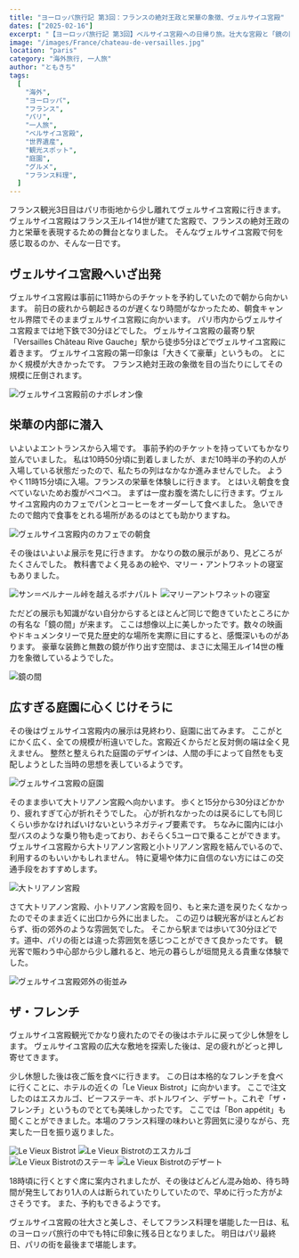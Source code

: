 ```yaml
---
title: "ヨーロッパ旅行記 第3回：フランスの絶対王政と栄華の象徴、ヴェルサイユ宮殿"
dates: ["2025-02-16"]
excerpt: "【ヨーロッパ旅行記 第3回】ベルサイユ宮殿への日帰り旅。壮大な宮殿と「鏡の間」の圧倒的な美しさ、広大な庭園、大小トリアノン宮殿までの散策体験。入場の待ち時間や園内移動のコツ、観光客の少ない出口周辺の地元の雰囲気、そして夜はパリに戻って本場フランス料理を堪能した充実の一日を綴ります。"
image: "/images/France/chateau-de-versailles.jpg"
location: "paris"
category: "海外旅行, 一人旅"
author: "ともきち"
tags:
  [
    "海外",
    "ヨーロッパ",
    "フランス",
    "パリ",
    "一人旅",
    "ベルサイユ宮殿",
    "世界遺産",
    "観光スポット",
    "庭園",
    "グルメ",
    "フランス料理",
  ]
---
```


フランス観光3日目はパリ市街地から少し離れてヴェルサイユ宮殿に行きます。
ヴェルサイユ宮殿はフランス王ルイ14世が建てた宮殿で、フランスの絶対王政の力と栄華を表現するための舞台となりました。
そんなヴェルサイユ宮殿で何を感じ取るのか、そんな一日です。

## ヴェルサイユ宮殿へいざ出発

ヴェルサイユ宮殿は事前に11時からのチケットを予約していたので朝から向かいます。
前日の疲れから朝起きるのが遅くなり時間がなかったため、朝食キャンセル界隈でそのままヴェルサイユ宮殿に向かいます。
パリ市内からヴェルサイユ宮殿までは地下鉄で30分ほどでした。
ヴェルサイユ宮殿の最寄り駅「Versailles Château Rive Gauche」駅から徒歩5分ほどでヴェルサイユ宮殿に着きます。
ヴェルサイユ宮殿の第一印象は「大きくて豪華」というもの。
とにかく規模が大きかったです。
フランス絶対王政の象徴を目の当たりにしてその規模に圧倒されます。

![ヴェルサイユ宮殿前のナポレオン像](/images/France/statue-of-napoleon-in-front-of-the-palace-of-versailles.jpg)

## 栄華の内部に潜入

いよいよエントランスから入場です。
事前予約のチケットを持っていてもかなり並んでいました。
私は10時50分頃に到着しましたが、まだ10時半の予約の人が入場している状態だったので、私たちの列はなかなか進みませんでした。
ようやく11時15分頃に入場。フランスの栄華を体験しに行きます。
とはいえ朝食を食べていないためお腹がペコペコ。
まずは一度お腹を満たしに行きます。ヴェルサイユ宮殿内のカフェでパンとコーヒーをオーダーして食べました。
急いできたので館内で食事をとれる場所があるのはとても助かりますね。

![ヴェルサイユ宮殿内のカフェでの朝食](/images/France/breakfast-at-a-cafe-in-the-palace-of-versailles.jpg)

その後はいよいよ展示を見に行きます。
かなりの数の展示があり、見どころがたくさんでした。
教科書でよく見るあの絵や、マリー・アントワネットの寝室もありました。

![サン＝ベルナール峠を越えるボナパルト](/images/France/bonaparte-over-the-saint-bernard-pass.jpg)
![マリーアントワネットの寝室](/images/France/marie-antoinette's-bedroom.jpg)

ただどの展示も知識がない自分からするとほとんど同じで飽きていたところにかの有名な「鏡の間」が来ます。
ここは想像以上に美しかったです。数々の映画やドキュメンタリーで見た歴史的な場所を実際に目にすると、感慨深いものがあります。
豪華な装飾と無数の鏡が作り出す空間は、まさに太陽王ルイ14世の権力を象徴しているようでした。

![鏡の間](/images/France/the-hall-of-mirrors.jpg)

## 広すぎる庭園に心くじけそうに

その後はヴェルサイユ宮殿内の展示は見終わり、庭園に出てみます。
ここがとにかく広く、全ての規模が桁違いでした。宮殿近くからだと反対側の端は全く見えません。
整然と整えられた庭園のデザインは、人間の手によって自然をも支配しようとした当時の思想を表しているようです。

![ヴェルサイユ宮殿の庭園](/images/France/gardens-of-versailles-palace.jpg)

そのまま歩いて大トリアノン宮殿へ向かいます。
歩くと15分から30分ほどかかり、疲れすぎて心が折れそうでした。
心が折れなかったのは戻るにしても同じくらい歩かなければいけないというネガティブ要素です。
ちなみに園内には小型バスのような乗り物も走っており、おそらく5ユーロで乗ることができます。
ヴェルサイユ宮殿から大トリアノン宮殿と小トリアノン宮殿を結んでいるので、利用するのもいいかもしれません。
特に夏場や体力に自信のない方にはこの交通手段をおすすめします。

![大トリアノン宮殿](/images/France/grand-trianon-palais.jpg)

さて大トリアノン宮殿、小トリアノン宮殿を回り、もと来た道を戻りたくなかったのでそのまま近くに出口から外に出ました。
この辺りは観光客がほとんどおらず、街の郊外のような雰囲気でした。
そこから駅までは歩いて30分ほどです。道中、パリの街とは違った雰囲気を感じつことができて良かったです。
観光客で賑わう中心部から少し離れると、地元の暮らしが垣間見える貴重な体験でした。

![ヴェルサイユ宮殿郊外の街並み](/images/France/the-outskirts-of-versailles.jpg)

## ザ・フレンチ

ヴェルサイユ宮殿観光でかなり疲れたのでその後はホテルに戻って少し休憩をします。
ヴェルサイユ宮殿の広大な敷地を探索した後は、足の疲れがどっと押し寄せてきます。

少し休憩した後は夜ご飯を食べに行きます。
この日は本格的なフレンチを食べに行くことに、ホテルの近くの「Le Vieux Bistrot」に向かいます。
ここで注文したのはエスカルゴ、ビーフステーキ、ボトルワイン、デザート。これぞ「ザ・フレンチ」というものでとても美味しかったです。
ここでは「Bon appétit」も聞くことができました。本場のフランス料理の味わいと雰囲気に浸りながら、充実した一日を振り返りました。

![Le Vieux Bistrot](/images/France/le-vieux-bistrot.jpg)
![Le Vieux Bistrotのエスカルゴ](/images/France/escargot-at-le-vieux-bistrot.jpg)
![Le Vieux Bistrotのステーキ](/images/France/steak-at-le-vieux-bistrot.jpg)
![Le Vieux Bistrotのデザート](/images/France/dessert-at-le-vieux-bistrot.jpg)

18時頃に行くとすぐ席に案内されましたが、その後はどんどん混み始め、待ち時間が発生しており1人の人は断られていたりしていたので、早めに行った方がよさそうです。
また、予約もできるようです。

ヴェルサイユ宮殿の壮大さと美しさ、そしてフランス料理を堪能した一日は、私のヨーロッパ旅行の中でも特に印象に残る日となりました。
明日はパリ最終日、パリの街を最後まで堪能します。
